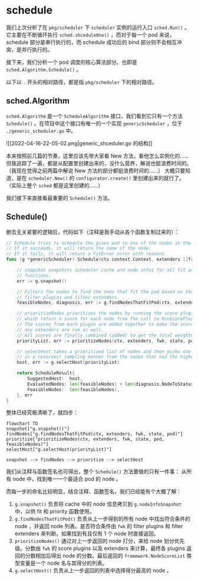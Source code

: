 # schedule

我们上次分析了在 `pkg/scheduler` 下 `scheduler` 实例的运行入口 `sched.Run()` 。它主要在不断循环执行 `sched.shceduleOne()` ，而对于每一个 pod 来说， schedule 部分是串行执行的，而 schedule 成功后的 bind 部分则不会相互冲突，是并行执行的。

接下来，我们分析一个 pod 调度的核心算法部分。也即是 `sched.Algorithm.Schedule()` 。

以下以 `.` 开头的相对路径，都是指 `pkg/scheduler` 下的相对路径。

## sched.Algorithm

`sched.Algorithm` 是一个 `ScheduleAlgorithm` 接口，我们看到它只有一个方法 `Schedule()` 。在项目中这个接口有唯一的一个实现 `genericScheduler` ，位于 `./generic_scheduler.go` 中。

![[2022-04-16-22-05-02.png|generic_shceduler.go 的结构]]

本来按照前几篇的节奏，这里应该先带大家看 New 方法，看他怎么实例化的……但我追踪了一遍，都是从配置里创建出来的，没什么营养，解说也挺浪费时间的。（我现在觉得之前两篇中解说 New 方法的部分都挺浪费时间的……）
大概只要知道，是在 `scheduler.New()` 的 `configurator.create()` 里创建出来的就行了。（实际上整个 `sched` 都是这里创建的……）

我们接下来直接看最重要的 `Schedule()` 方法。

## Schedule()

删去无关紧要的逻辑后，代码如下（注释是我手动从各个函数复制过来的）：

```go ./generic_scheduler.go
// Schedule tries to schedule the given pod to one of the nodes in the node list.
// If it succeeds, it will return the name of the node.
// If it fails, it will return a FitError error with reasons.
func (g *genericScheduler) Schedule(ctx context.Context, extenders []framework.Extender, fwk framework.Framework, state *framework.CycleState, pod *v1.Pod) (result ScheduleResult, err error) {

    // snapshot snapshots scheduler cache and node infos for all fit and priority
    // functions.
	err := g.snapshot()

    // Filters the nodes to find the ones that fit the pod based on the framework
    // filter plugins and filter extenders.
	feasibleNodes, diagnosis, err := g.findNodesThatFitPod(ctx, extenders, fwk, state, pod)

    // prioritizeNodes prioritizes the nodes by running the score plugins,
    // which return a score for each node from the call to RunScorePlugins().
    // The scores from each plugin are added together to make the score for that node, then
    // any extenders are run as well.
    // All scores are finally combined (added) to get the total weighted scores of all nodes
	priorityList, err := prioritizeNodes(ctx, extenders, fwk, state, pod, feasibleNodes)

    // selectHost takes a prioritized list of nodes and then picks one
    // in a reservoir sampling manner from the nodes that had the highest score.
	host, err := g.selectHost(priorityList)

	return ScheduleResult{
		SuggestedHost:  host,
		EvaluatedNodes: len(feasibleNodes) + len(diagnosis.NodeToStatusMap),
		FeasibleNodes:  len(feasibleNodes),
	}, err
}
```

整体已经究极清晰了，就四步：

```mermaid
flowchart TD
snapshot["g.snapshot()"]
findNodes["g.findNodesThatFitPod(ctx, extenders, fwk, state, pod)"]
prioritize["prioritizeNodes(ctx, extenders, fwk, state, pod, feasibleNodes)"]
selectHost["g.selectHost(priorityList)"]

snapshot --> findNodes --> prioritize --> selectHost
```

我们从注释与函数签名也可得出，整个 `Schedule()` 方法要做的只有一件事：
从所有 node 中，找到唯一一个最适合 pod 的 node 。

而每一步的命名比较明显，结合注释、函数签名，我们已经能有个大概了解：
1. `g.snapshot()` 负责将 cache 中的 node 信息拷贝到 `g.nodeInfoSnapshot` 中，以供 fit 和 priority 函数使用。
2. `g.findNodesThatFitPod()` 负责从上一步得到的所有 node 中找出符合条件的 node ，并返回 node 列表。是否符合条件由 `fwk` 的 filter plugins 和 filter extenders 来判断。如果找到有且仅有 1 个 node 时直接返回。
3. `prioritizeNodes()` 通过对上一步返回的 node 打分，来给 node 划分优先级。分数由 `fwk` 的 score plugins 以及 extenders 来计算，最终各 plugins 返回的分数相加后得出 node 的分数。最后返回的 `framework.NodeScoreList` 类型变量是一个 node 名与其得分的列表。
4. `g.selectHost()` 负责从上一步返回的列表中选择得分最高的 node 。
